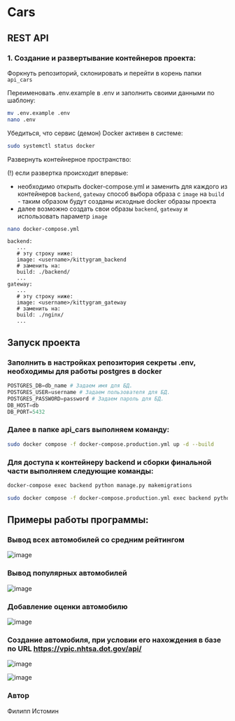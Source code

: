 #  Cars
## REST API 

### 1. Создание и развертывание контейнеров проекта:

Форкнуть репозиторий, склонировать и перейти в корень папки `api_cars`

Переименовать .env.example в .env и заполнить своими данными по шаблону:

```bash
mv .env.example .env
nano .env
```

Убедиться, что сервис (демон) Docker активен в системе:

```bash
sudo systemctl status docker
```

Развернуть контейнерное пространство:

(!) если развертка происходит впервые:

- необходимо открыть docker-compose.yml и заменить для каждого из контейнеров `backend`, `gateway` способ выбора образа с `image` на `build` - таким образом будут созданы исходные docker образы проекта
- далее возможно создать свои образы `backend`, `gateway` и использовать параметр `image`

```bash
nano docker-compose.yml
```
```
backend:
   ...
   # эту строку ниже:
   image: <username>/kittygram_backend
   # заменить на:
   build: ./backend/
   ...
gateway:
   ...
   # эту строку ниже:
   image: <username>/kittygram_gateway
   # заменить на:
   build: ./nginx/
   ...
```

## Запуск проекта 
### Заполнить в настройках репозитория секреты .env, необходимы для работы postgres в docker 
 
```python 
POSTGRES_DB=db_name # Задаем имя для БД. 
POSTGRES_USER=username # Задаем пользователя для БД. 
POSTGRES_PASSWORD=password # Задаем пароль для БД. 
DB_HOST=db 
DB_PORT=5432 
``` 
 
### Далее в папке api_cars выполняем команду: 
 
```bash 
sudo docker compose -f docker-compose.production.yml up -d --build 
``` 
 
 
### Для доступа к контейнеру backend и сборки финальной части выполняем следующие команды: 
 
```bash 
docker-compose exec backend python manage.py makemigrations 
``` 
 
```bash
sudo docker compose -f docker-compose.production.yml exec backend python manage.py migrate
```
## Примеры работы программы:
### Вывод всех автомобилей со средним рейтингом
![image](https://github.com/FILL9214/api_cars/assets/97111713/d04e21a3-e6e5-4550-928d-334deb0008a3)

### Вывод популярных автомобилей
![image](https://github.com/FILL9214/api_cars/assets/97111713/d4be43b2-a5e4-4192-b243-be9c480437d8)
### Добавление оценки автомобилю
![image](https://github.com/FILL9214/api_cars/assets/97111713/ef6a5146-7859-4a9b-ac58-c8b857bcacba)

### Создание автомобиля, при условии его нахождения в базе по URL https://vpic.nhtsa.dot.gov/api/
![image](https://github.com/FILL9214/api_cars/assets/97111713/af37f8b2-a98d-497c-b476-c6ac5ca988b0)

![image](https://github.com/FILL9214/api_cars/assets/97111713/c7f3bc9f-bc7a-4e2f-9519-f1498434c8d8)


### Автор
Филипп Истомин
